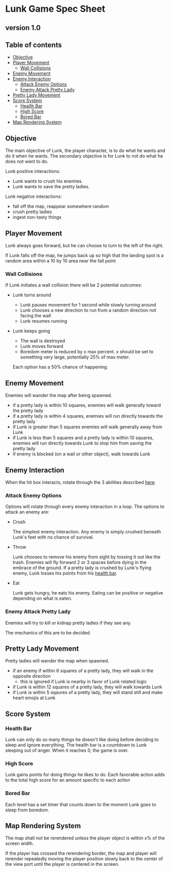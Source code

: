 # Lunk Game Spec Sheet
## version 1.0

## Table of contents
- [Objective](#objective)
- [Player Movement](#player-movement)
    - [Wall Collisions](#wall-collisions)
- [Enemy Movement](#enemy-movement)
- [Enemy Interaction](#enemy-interaction)
    - [Attack Enemy Options](#attack-enemy-options)
    - [Enemy Attack Pretty Lady](#enemy-attack-pretty-lady)
- [Pretty Lady Movement](#pretty-lady-movement)
- [Score System](#score-system)
    - [Health Bar](#health-bar)
    - [High Score](#high-score)
    - [Bored Bar](#bored-bar)
- [Map Rendering System](#map-rendering-system)


## Objective
The main objective of Lunk, the player character, is to do what he wants and do it when he wants.
The secondary objective is for Lunk to not do what he does not want to do.

Lunk positive interactions:
* Lunk wants to crush his enemies.
* Lunk wants to save the pretty ladies.


Lunk negative interactions:
* fall off the map, reappear somewhere random
* crush pretty ladies
* ingest non-tasty things


## Player Movement
Lunk always goes forward, but he can choose to turn to the left of the right.

If Lunk falls off the map, he jumps back up so high that the landing spot is a random area within a 10 by 10 area near the fall point

### Wall Collisions
If Lunk initiates a wall collision there will be 2 potential outcomes:
* Lunk turns around
  * Lunk pauses movement for 1 second while slowly turning around
  * Lunk chooses a new direction to run from a random direction not facing the wall
  * Lunk resumes running
* Lunk keeps going
  * The wall is destroyed
  * Lunk moves forward
  * Boredom meter is reduced by x max percent. x should be set to something very large, potentially 25% of max meter.

  Each option has a 50% chance of happening.

## Enemy Movement
Enemies will wander the map after being spawned.

* if a pretty lady is within 10 squares, enemies will walk generally toward the pretty lady
* if a pretty lady is within 4 squares, enemies will run directly towards the pretty lady
* if Lunk is greater than 5 squares enemies will walk generally away from Lunk
* if Lunk is less than 5 squares and a pretty lady is within 10 squares, enemies will run directly towards Lunk to stop him from saving the pretty lady
* if enemy is blocked (on a wall or other object), walk towards Lunk

## Enemy Interaction
When the hit box interacts, rotate through the 3 abilities described [here](#attack-enemy-options).

### Attack Enemy Options
Options will rotate through every enemy interaction in a loop. The options to attack an enemy are:
* Crush

  The simplest enemy interaction. Any enemy is simply crushed beneath Lunk's feet with no chance of survival.
* Throw

  Lunk chooses to remove his enemy from sight by tossing it out like the trash. Enemies will fly forward 2 or 3 spaces before dying in the embrace of the ground.
If a pretty lady is crushed by Lunk's flying enemy, Lunk losses his points from his [health bar](#health-bar).
* Eat

  Lunk gets hungry, he eats his enemy. Eating can be positive or negative depending on what is eaten.

### Enemy Attack Pretty Lady
Enemies will try to kill or kidnap pretty ladies if they see any.

The mechanics of this are to be decided.

## Pretty Lady Movement
Pretty ladies will wander the map when spawned.

* if an enemy if within 6 squares of a pretty lady, they will walk in the opposite direction
    * this is ignored if Lunk is nearby in favor of Lunk related logic
* if Lunk is within 12 squares of a pretty lady, they will walk towards Lunk
* if Lunk is within 5 sqaures of a pretty lady, they will stand still and make heart emojis at Lunk 

## Score System
### Health Bar
Lunk can only do so many things he doesn't like doing before deciding to sleep and ignore everything.
The health bar is a countdown to Lunk sleeping out of anger. When it reaches 0, the game is over.

### High Score
Lunk gains points for doing things he likes to do.
Each favorable action adds to the total high score for an amount specific to each action

### Bored Bar
Each level has a set timer that counts down to the moment Lunk goes to sleep from boredom.

## Map Rendering System
The map shall not be rerendered unless the player object is within x% of the screen width.

If the player has crossed the rerendering border, the map and player will rerender repeatedly moving the player position slowly back to the center of the view port until the player is centered in the screen. 